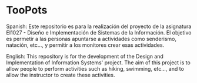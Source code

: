 # TooPots
Spanish:
Este repositorio es para la realización del proyecto de la asignatura EI1027 - Diseño e Implementación de Sistemas de la Información.
El objetivo es permetir a las personas apuntarse a actividades como senderismo, natación, etc..., y permitir a los monitores crear esas actividades.

English:
This repository is for the development of the Design and Implementation of Information Systems' project.
The aim of this project is to allow people to perform activities such as hiking, swimming, etc..., and to allow the instructor to create these activities.
